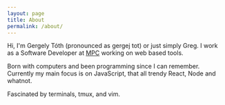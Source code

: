 ```yaml
---
layout: page
title: About
permalink: /about/
---
```


Hi, I'm Gergely Tóth (pronounced as gergej tot) or just simply Greg. I work as a
Software Developer at [MPC](http://moving-picture.com) working on web based
tools.

Born with computers and been programming since I can remember. Currently
my main focus is on JavaScript, that all trendy React, Node and whatnot.

Fascinated by terminals, tmux, and vim.
